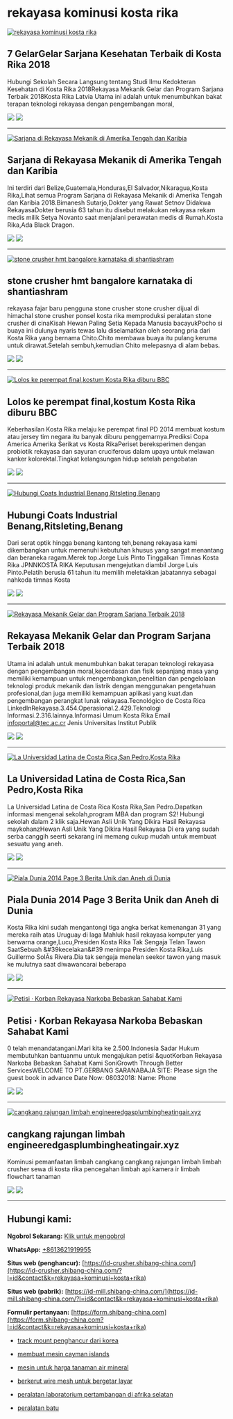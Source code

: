 # rekayasa kominusi kosta rika

<a href="https://swt.shibang-china.com/?l=id&img&k=rekayasa+kominusi+kosta+rika" target="_blank">![rekayasa kominusi kosta rika](http://static.shibang-china.com/all-800x300/464.jpg)</a>

## 7 GelarGelar Sarjana Kesehatan Terbaik di Kosta Rika 2018
Hubungi Sekolah Secara Langsung tentang Studi Ilmu Kedokteran Kesehatan di Kosta Rika 2018Rekayasa Mekanik Gelar dan Program Sarjana Terbaik 2018Kosta Rika Latvia Utama ini adalah untuk menumbuhkan bakat terapan teknologi rekayasa dengan pengembangan moral,


<a href="https://whatsapp.shibangsoft.com/WhatsApp.php" target="_blank" title="WhatsApp">![](http://static.shibang-china.com/icon/whatsapp.png)</a> <a href="https://swt.shibang-china.com/?l=id&icon&k=rekayasa+kominusi+kosta+rika" target="_blank">![](http://static.shibang-china.com/icon/chat-id.png)</a>

---

<a href="https://swt.shibang-china.com/?l=id&img&k=rekayasa+kominusi+kosta+rika" target="_blank">![Sarjana di Rekayasa Mekanik di Amerika Tengah dan Karibia](http://static.shibang-china.com/all-800x300/1225.jpg)</a>

## Sarjana di Rekayasa Mekanik di Amerika Tengah dan Karibia
Ini terdiri dari Belize,Guatemala,Honduras,El Salvador,Nikaragua,Kosta Rika,Lihat semua Program Sarjana di Rekayasa Mekanik di Amerika Tengah dan Karibia 2018.Bimanesh Sutarjo,Dokter yang Rawat Setnov Didakwa RekayasaDokter berusia 63 tahun itu disebut melakukan rekayasa rekam medis milik Setya Novanto saat menjalani perawatan medis di Rumah.Kosta Rika,Ada Black Dragon.


<a href="https://whatsapp.shibangsoft.com/WhatsApp.php" target="_blank" title="WhatsApp">![](http://static.shibang-china.com/icon/whatsapp.png)</a> <a href="https://swt.shibang-china.com/?l=id&icon&k=rekayasa+kominusi+kosta+rika" target="_blank">![](http://static.shibang-china.com/icon/chat-id.png)</a>

---

<a href="https://swt.shibang-china.com/?l=id&img&k=rekayasa+kominusi+kosta+rika" target="_blank">![stone crusher hmt bangalore karnataka di shantiashram](http://static.shibang-china.com/all-800x300/342.jpg)</a>

## stone crusher hmt bangalore karnataka di shantiashram
rekayasa fajar baru pengguna stone crusher stone crusher dijual di himachal stone crusher ponsel kosta rika memproduksi peralatan stone crusher di cinaKisah Hewan Paling Setia Kepada Manusia bacayukPocho si buaya ini dulunya nyaris tewas lalu diselamatkan oleh seorang pria dari Kosta Rika yang bernama Chito.Chito membawa buaya itu pulang keruma untuk dirawat.Setelah sembuh,kemudian Chito melepasnya di alam bebas.


<a href="https://whatsapp.shibangsoft.com/WhatsApp.php" target="_blank" title="WhatsApp">![](http://static.shibang-china.com/icon/whatsapp.png)</a> <a href="https://swt.shibang-china.com/?l=id&icon&k=rekayasa+kominusi+kosta+rika" target="_blank">![](http://static.shibang-china.com/icon/chat-id.png)</a>

---

<a href="https://swt.shibang-china.com/?l=id&img&k=rekayasa+kominusi+kosta+rika" target="_blank">![Lolos ke perempat final,kostum Kosta Rika diburu BBC](http://static.shibang-china.com/all-800x300/1315.jpg)</a>

## Lolos ke perempat final,kostum Kosta Rika diburu BBC
Keberhasilan Kosta Rika melaju ke perempat final PD 2014 membuat kostum atau jersey tim negara itu banyak diburu penggemarnya.Prediksi Copa America Amerika Serikat vs Kosta RikaPeriset bereksperimen dengan probiotik rekayasa dan sayuran cruciferous dalam upaya untuk melawan kanker kolorektal.Tingkat kelangsungan hidup setelah pengobatan


<a href="https://whatsapp.shibangsoft.com/WhatsApp.php" target="_blank" title="WhatsApp">![](http://static.shibang-china.com/icon/whatsapp.png)</a> <a href="https://swt.shibang-china.com/?l=id&icon&k=rekayasa+kominusi+kosta+rika" target="_blank">![](http://static.shibang-china.com/icon/chat-id.png)</a>

---

<a href="https://swt.shibang-china.com/?l=id&img&k=rekayasa+kominusi+kosta+rika" target="_blank">![Hubungi Coats Industrial Benang,Ritsleting,Benang](http://static.shibang-china.com/all-800x300/1021.jpg)</a>

## Hubungi Coats Industrial Benang,Ritsleting,Benang
Dari serat optik hingga benang kantong teh,benang rekayasa kami dikembangkan untuk memenuhi kebutuhan khusus yang sangat menantang dan beraneka ragam.Merek top.Jorge Luis Pinto Tinggalkan Timnas Kosta Rika JPNNKOSTA RIKA Keputusan mengejutkan diambil Jorge Luis Pinto.Pelatih berusia 61 tahun itu memilih meletakkan jabatannya sebagai nahkoda timnas Kosta


<a href="https://whatsapp.shibangsoft.com/WhatsApp.php" target="_blank" title="WhatsApp">![](http://static.shibang-china.com/icon/whatsapp.png)</a> <a href="https://swt.shibang-china.com/?l=id&icon&k=rekayasa+kominusi+kosta+rika" target="_blank">![](http://static.shibang-china.com/icon/chat-id.png)</a>

---

<a href="https://swt.shibang-china.com/?l=id&img&k=rekayasa+kominusi+kosta+rika" target="_blank">![Rekayasa Mekanik Gelar dan Program Sarjana Terbaik 2018](http://static.shibang-china.com/all-800x300/85.jpg)</a>

## Rekayasa Mekanik Gelar dan Program Sarjana Terbaik 2018
Utama ini adalah untuk menumbuhkan bakat terapan teknologi rekayasa dengan pengembangan moral,kecerdasan dan fisik sepanjang masa yang memiliki kemampuan untuk mengembangkan,penelitian dan pengelolaan teknologi produk mekanik dan listrik dengan menggunakan pengetahuan profesional,dan juga memiliki kemampuan aplikasi yang kuat.dan pengembangan perangkat lunak rekayasa.Tecnológico de Costa Rica LinkedInRekayasa.3.454.Operasional.2.429.Teknologi Informasi.2.316.lainnya.Informasi Umum Kosta Rika Email infoportal@tec.ac.cr Jenis Universitas Institut Publik


<a href="https://whatsapp.shibangsoft.com/WhatsApp.php" target="_blank" title="WhatsApp">![](http://static.shibang-china.com/icon/whatsapp.png)</a> <a href="https://swt.shibang-china.com/?l=id&icon&k=rekayasa+kominusi+kosta+rika" target="_blank">![](http://static.shibang-china.com/icon/chat-id.png)</a>

---

<a href="https://swt.shibang-china.com/?l=id&img&k=rekayasa+kominusi+kosta+rika" target="_blank">![La Universidad Latina de Costa Rica,San Pedro,Kosta Rika](http://static.shibang-china.com/all-800x300/905.jpg)</a>

## La Universidad Latina de Costa Rica,San Pedro,Kosta Rika
La Universidad Latina de Costa Rica Kosta Rika,San Pedro.Dapatkan informasi mengenai sekolah,program MBA dan program S2! Hubungi sekolah dalam 2 klik saja.Hewan Asli Unik Yang Dikira Hasil Rekayasa maykohanzHewan Asli Unik Yang Dikira Hasil Rekayasa Di era yang sudah serba canggih seerti sekarang ini memang cukup mudah untuk membuat sesuatu yang aneh.


<a href="https://whatsapp.shibangsoft.com/WhatsApp.php" target="_blank" title="WhatsApp">![](http://static.shibang-china.com/icon/whatsapp.png)</a> <a href="https://swt.shibang-china.com/?l=id&icon&k=rekayasa+kominusi+kosta+rika" target="_blank">![](http://static.shibang-china.com/icon/chat-id.png)</a>

---

<a href="https://swt.shibang-china.com/?l=id&img&k=rekayasa+kominusi+kosta+rika" target="_blank">![Piala Dunia 2014 Page 3 Berita Unik dan Aneh di Dunia](http://static.shibang-china.com/all-800x300/1394.jpg)</a>

## Piala Dunia 2014 Page 3 Berita Unik dan Aneh di Dunia
Kosta Rika kini sudah mengantongi tiga angka berkat kemenangan 31 yang mereka raih atas Uruguay di laga Mahluk hasil rekayasa komputer yang berwarna orange,Lucu,Presiden Kosta Rika Tak Sengaja Telan Tawon SaatSebuah &#39kecelakan&#39 menimpa Presiden Kosta Rika,Luis Guillermo SolÃ­s Rivera.Dia tak sengaja menelan seekor tawon yang masuk ke mulutnya saat diwawancarai beberapa


<a href="https://whatsapp.shibangsoft.com/WhatsApp.php" target="_blank" title="WhatsApp">![](http://static.shibang-china.com/icon/whatsapp.png)</a> <a href="https://swt.shibang-china.com/?l=id&icon&k=rekayasa+kominusi+kosta+rika" target="_blank">![](http://static.shibang-china.com/icon/chat-id.png)</a>

---

<a href="https://swt.shibang-china.com/?l=id&img&k=rekayasa+kominusi+kosta+rika" target="_blank">![Petisi · Korban Rekayasa Narkoba Bebaskan Sahabat Kami](http://static.shibang-china.com/all-800x300/1145.jpg)</a>

## Petisi · Korban Rekayasa Narkoba Bebaskan Sahabat Kami
0 telah menandatangani.Mari kita ke 2.500.Indonesia Sadar Hukum membutuhkan bantuanmu untuk mengajukan petisi &quotKorban Rekayasa Narkoba Bebaskan Sahabat Kami SoniGrowth Through Better ServicesWELCOME TO PT.GERBANG SARANABAJA SITE: Please sign the guest book in advance Date Now: 08032018: Name: Phone


<a href="https://whatsapp.shibangsoft.com/WhatsApp.php" target="_blank" title="WhatsApp">![](http://static.shibang-china.com/icon/whatsapp.png)</a> <a href="https://swt.shibang-china.com/?l=id&icon&k=rekayasa+kominusi+kosta+rika" target="_blank">![](http://static.shibang-china.com/icon/chat-id.png)</a>

---

<a href="https://swt.shibang-china.com/?l=id&img&k=rekayasa+kominusi+kosta+rika" target="_blank">![cangkang rajungan limbah engineeredgasplumbingheatingair.xyz](http://static.shibang-china.com/all-800x300/973.jpg)</a>

## cangkang rajungan limbah engineeredgasplumbingheatingair.xyz
Kominusi pemanfaatan limbah cangkang cangkang rajungan limbah limbah crusher sewa di kosta rika pencegahan limbah api kamera ir limbah flowchart tanaman

<a href="https://whatsapp.shibangsoft.com/WhatsApp.php" target="_blank" title="WhatsApp">![](http://static.shibang-china.com/icon/whatsapp.png)</a> <a href="https://swt.shibang-china.com/?l=id&icon&k=rekayasa+kominusi+kosta+rika" target="_blank">![](http://static.shibang-china.com/icon/chat-id.png)</a>

---
## Hubungi kami:

**Ngobrol Sekarang:** [Klik untuk mengobrol](https://swt.shibang-china.com?l=id&contact&k=rekayasa+kominusi+kosta+rika)

**WhatsApp:**  [+8613621919955](https://whatsapp.shibangsoft.com/WhatsApp.php)

**Situs web (penghancur):** [https://id-crusher.shibang-china.com/](https://id-crusher.shibang-china.com/?l=id&contact&k=rekayasa+kominusi+kosta+rika)

**Situs web (pabrik):** [https://id-mill.shibang-china.com/](https://id-mill.shibang-china.com/?l=id&contact&k=rekayasa+kominusi+kosta+rika)

**Formulir pertanyaan:** [https://form.shibang-china.com](https://form.shibang-china.com?l=id&contact&k=rekayasa+kominusi+kosta+rika)

* [track mount penghancur dari korea](../33/track%20mount%20penghancur%20dari%20korea.md)

* [membuat mesin cayman islands](../32/membuat%20mesin%20cayman%20islands.md)

* [mesin untuk harga tanaman air mineral](../40/mesin%20untuk%20harga%20tanaman%20air%20mineral.md)

* [berkerut wire mesh untuk bergetar layar](../40/berkerut%20wire%20mesh%20untuk%20bergetar%20layar.md)

* [peralatan laboratorium pertambangan di afrika selatan](../36/peralatan%20laboratorium%20pertambangan%20di%20afrika%20selatan.md)

* [peralatan batu](../32/peralatan%20batu.md)
